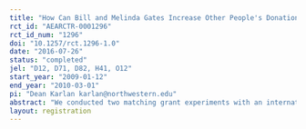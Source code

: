 ```yaml
---
title: "How Can Bill and Melinda Gates Increase Other People's Donations to Fund Public Goods?"
rct_id: "AEARCTR-0001296"
rct_id_num: "1296"
doi: "10.1257/rct.1296-1.0"
date: "2016-07-26"
status: "completed"
jel: "D12, D71, D82, H41, O12"
start_year: "2009-01-12"
end_year: "2010-03-01"
pi: "Dean Karlan karlan@northwestern.edu"
abstract: "We conducted two matching grant experiments with an international development charity. The first and primary experiment tests a matching grant from the Bill and Melinda Gates Foundation (BMGF) compared to a matching grant from an anonymous donor. The second, auxiliary experiment, establishes that the matching grant from BMGF in this context does generate further donations compared to a control. We find that naming BMGF as the matching donor raises more money, both compared to an anonymous donor and compared to control. In a key result, we find that the effect persists after the matching period, and that the naming-BMGF effect is heterogeneous—largest for donors who previously gave to other poverty-oriented charities. Combining this with a survey of representative Americans that shows a correlation between giving to poverty charities and familiarity with the BMGF, we conclude that the matching gift here primarily works through a quality signal mechanism. "
layout: registration
---
```


